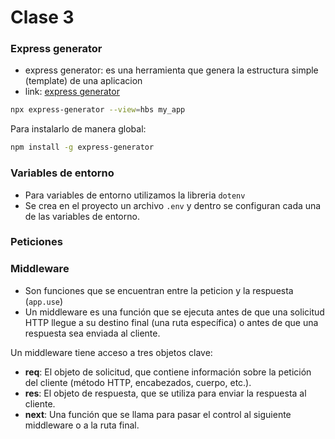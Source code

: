 # Clase 3

### Express generator
- express generator: es una herramienta que genera la estructura simple (template) de una aplicacion
- link: [express generator](https://expressjs.com/en/starter/generator.html)
```bash
npx express-generator --view=hbs my_app
```
Para instalarlo de manera global:
```bash
npm install -g express-generator
```

### Variables de entorno
- Para variables de entorno utilizamos la libreria `dotenv`
- Se crea en el proyecto un archivo `.env` y dentro se configuran cada una de las variables de entorno.

### Peticiones

### Middleware
- Son funciones que se encuentran entre la peticion y la respuesta (`app.use`)
- Un middleware es una función que se ejecuta antes de que una solicitud HTTP llegue a su destino final (una ruta específica) o antes de que una respuesta sea enviada al cliente.

Un middleware tiene acceso a tres objetos clave:

- **req**: El objeto de solicitud, que contiene información sobre la petición del cliente (método HTTP, encabezados, cuerpo, etc.).
- **res**: El objeto de respuesta, que se utiliza para enviar la respuesta al cliente.
- **next**: Una función que se llama para pasar el control al siguiente middleware o a la ruta final.

